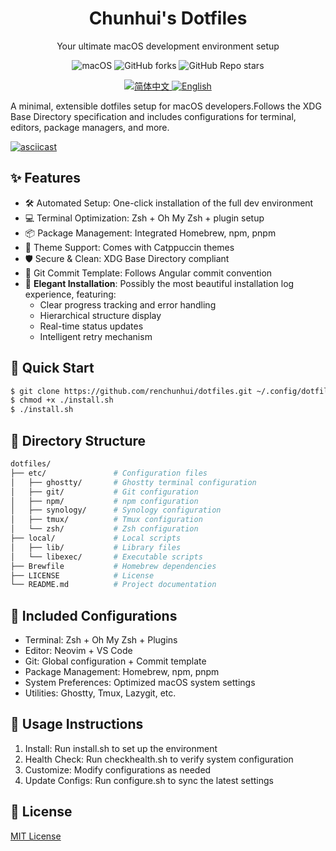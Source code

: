 <div align="center"> 
  <h1>Chunhui's Dotfiles</h1> 
  <p>Your ultimate macOS development environment setup</p>
</div> 

<p align="center"> 
  <img src="https://img.shields.io/badge/macOS-Sonoma-blue.svg" alt="macOS" > 
  <img src="https://img.shields.io/github/forks/renchunhui/dotfiles?style=flat" alt="GitHub forks" > 
  <img src="https://img.shields.io/github/stars/renchunhui/dotfiles?style=flat" alt="GitHub Repo stars" > 
</p>

<p align="center">
  <a href="README_zh-CN.md">
    <img src="https://img.shields.io/badge/Language-English-blue" alt="简体中文">
  </a>
  <a href="README.md">
    <img src="https://img.shields.io/badge/语言-简体中文-red" alt="English">
  </a>
</p>

A minimal, extensible dotfiles setup for macOS developers.Follows the XDG Base Directory specification and includes configurations for terminal, editors, package managers, and more.

[![asciicast](https://asciinema.org/a/714797.svg)](https://asciinema.org/a/714797)

## ✨ Features

- 🛠️ Automated Setup: One-click installation of the full dev environment
- 💻 Terminal Optimization: Zsh + Oh My Zsh + plugin setup
- 📦 Package Management: Integrated Homebrew, npm, pnpm
- 🎨 Theme Support: Comes with Catppuccin themes
- 🛡️ Secure & Clean: XDG Base Directory compliant
- 📝 Git Commit Template: Follows Angular commit convention
- 🌈 **Elegant Installation**: Possibly the most beautiful installation log experience, featuring:
  - Clear progress tracking and error handling
  - Hierarchical structure display
  - Real-time status updates
  - Intelligent retry mechanism
  
## 🚀 Quick Start

```sh
$ git clone https://github.com/renchunhui/dotfiles.git ~/.config/dotfiles
$ chmod +x ./install.sh
$ ./install.sh
```
## 📁 Directory Structure

```sh
dotfiles/
├── etc/               # Configuration files
│   ├── ghostty/       # Ghostty terminal configuration
│   ├── git/           # Git configuration
│   ├── npm/           # npm configuration
│   ├── synology/      # Synology configuration
│   ├── tmux/          # Tmux configuration
│   └── zsh/           # Zsh configuration  
├── local/             # Local scripts
│   ├── lib/           # Library files
│   └── libexec/       # Executable scripts
├── Brewfile           # Homebrew dependencies
├── LICENSE            # License
└── README.md          # Project documentation
```
## 🧰 Included Configurations 

- Terminal: Zsh + Oh My Zsh + Plugins
- Editor: Neovim + VS Code
- Git: Global configuration + Commit template
- Package Management: Homebrew, npm, pnpm
- System Preferences: Optimized macOS system settings
- Utilities: Ghostty, Tmux, Lazygit, etc.

## 📌 Usage Instructions  

1. Install: Run install.sh to set up the environment
2. Health Check: Run checkhealth.sh to verify system configuration
3. Customize: Modify configurations as needed
4. Update Configs: Run configure.sh to sync the latest settings

## 📄 License

[MIT License](./LICENSE)
